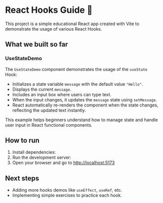 # React Hooks Guide 🧠

This project is a simple educational React app created with Vite to demonstrate the usage of various React Hooks.

## What we built so far

### UseStateDemo

The `UseStateDemo` component demonstrates the usage of the `useState` Hook:

- Initializes a state variable `message` with the default value `"Hello"`.
- Displays the current `message`.
- Includes an input box where users can type text.
- When the input changes, it updates the `message` state using `setMessage`.
- React automatically re-renders the component when the state changes, reflecting the updated text instantly.

This example helps beginners understand how to manage state and handle user input in React functional components.

## How to run

1. Install dependencies:
2. Run the development server:
3. Open your browser and go to [http://localhost:5173](http://localhost:5173)

## Next steps

- Adding more hooks demos like `useEffect`, `useRef`, etc.
- Implementing simple exercises to practice each hook.
